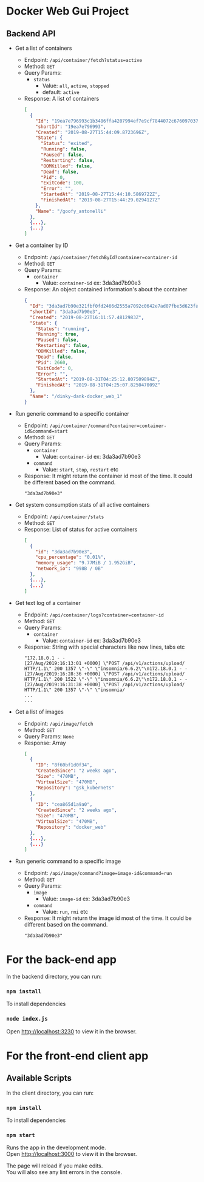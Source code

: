 # Docker Web Gui Project

## Backend API

- Get a list of containers
  - Endpoint: `/api/container/fetch?status=active`
  - Method: `GET`
  - Query Params: 
    - `status` 
      - Value: `all`, `active`, `stopped` 
      - default: `active`
  - Response: A list of containers
    ```JSON
    [
      {
        "Id": "19ea7e796993c1b3486ffa4207994ef7e9cf7844072c6760970375b89e96d45c",
        "shortId": "19ea7e796993",
        "Created": "2019-08-27T15:44:09.8723696Z",
        "State": {
          "Status": "exited",
          "Running": false,
          "Paused": false,
          "Restarting": false,
          "OOMKilled": false,
          "Dead": false,
          "Pid": 0,
          "ExitCode": 100,
          "Error": "",
          "StartedAt": "2019-08-27T15:44:10.5869722Z",
          "FinishedAt": "2019-08-27T15:44:29.0294127Z"
        },
        "Name": "/goofy_antonelli"
      },
      {...},
      {...}
    ]
    ```

- Get a container by ID
  - Endpoint: `/api/container/fetchById?container=container-id`
  - Method: `GET`
  - Query Params:
    - `container`
      - Value: `container-id` ex: 3da3ad7b90e3
  - Response: An object contained information's about the container
    ```JSON
    {
      "Id": "3da3ad7b90e321fbf0fd2466d2555a7092c0642e7ad07fbe5d623fa0c6f65ada",
      "shortId": "3da3ad7b90e3",
      "Created": "2019-08-27T16:11:57.4812983Z",
      "State": {
        "Status": "running",
        "Running": true,
        "Paused": false,
        "Restarting": false,
        "OOMKilled": false,
        "Dead": false,
        "Pid": 2660,
        "ExitCode": 0,
        "Error": "",
        "StartedAt": "2019-08-31T04:25:12.807509894Z",
        "FinishedAt": "2019-08-31T04:25:07.825047009Z"
      },
      "Name": "/dinky-dank-docker_web_1"
    }
    ```

- Run generic command to a specific container
  - Endpoint: `/api/container/command?container=container-id&command=start`
  - Method: `GET`
  - Query Params:
    - `container`
      - Value: `container-id` ex: 3da3ad7b90e3
    - `command`
      - Value: `start`, `stop`, `restart` etc
  - Response: It might return the container id most of the time. It could be different based on the command.
    ```
    "3da3ad7b90e3"
    ```

- Get system consumption stats of all active containers
  - Endpoint: `/api/container/stats`
  - Method: `GET`
  - Response: List of status for active containers
    ```JSON
    [
      {
        "id": "3da3ad7b90e3",
        "cpu_percentage": "0.01%",
        "memory_usage": "9.77MiB / 1.952GiB",
        "network_io": "998B / 0B"
      },
      {...},
      {...}
    ]
    ```

- Get text log of a container
  - Endpoint: `/api/container/logs?container=container-id`
  - Method: `GET`
  - Query Params:
    - `container`
      - Value: `container-id` ex: 3da3ad7b90e3
  - Response: String with special characters like new lines, tabs etc
    ```
    "172.18.0.1 - - 
    [27/Aug/2019:16:13:01 +0000] \"POST /api/v1/actions/upload/ HTTP/1.1\" 200 1357 \"-\" \"insomnia/6.6.2\"\n172.18.0.1 - - 
    [27/Aug/2019:16:28:36 +0000] \"POST /api/v1/actions/upload/ HTTP/1.1\" 200 1522 \"-\" \"insomnia/6.6.2\"\n172.18.0.1 - - 
    [27/Aug/2019:16:31:38 +0000] \"POST /api/v1/actions/upload/ HTTP/1.1\" 200 1357 \"-\" \"insomnia/
    ...
    ...
    ```

- Get a list of images
  - Endpoint: `/api/image/fetch`
  - Method: `GET`
  - Query Params: `None`
  - Response: Array
    ```JSON
    [
      {
        "ID": "8f60bf1d0f34",
        "CreatedSince": "2 weeks ago",
        "Size": "470MB",
        "VirtualSize": "470MB",
        "Repository": "gsk_kubernets"
      },
      {
        "ID": "cea865d1a9a0",
        "CreatedSince": "2 weeks ago",
        "Size": "470MB",
        "VirtualSize": "470MB",
        "Repository": "docker_web"
      },
      {...},
      {...}
    ]
    ```

- Run generic command to a specific image
  - Endpoint: `/api/image/command?image=image-id&command=run`
  - Method: `GET`
  - Query Params:
    - `image`
      - Value: `image-id` ex: 3da3ad7b90e3
    - `command`
      - Value: `run`, `rmi` etc
  - Response: It might return the image id most of the time. It could be different based on the command.
    ```
    "3da3ad7b90e3"
    ```


# For the back-end app

In the backend directory, you can run:

### `npm install`
To install dependencies

### `node index.js`
Open [http://localhost:3230](http://localhost:3230) to view it in the browser.

# For the front-end client app
## Available Scripts

In the client directory, you can run:

### `npm install`
To install dependencies

### `npm start`

Runs the app in the development mode.<br>
Open [http://localhost:3000](http://localhost:3000) to view it in the browser.

The page will reload if you make edits.<br>
You will also see any lint errors in the console.